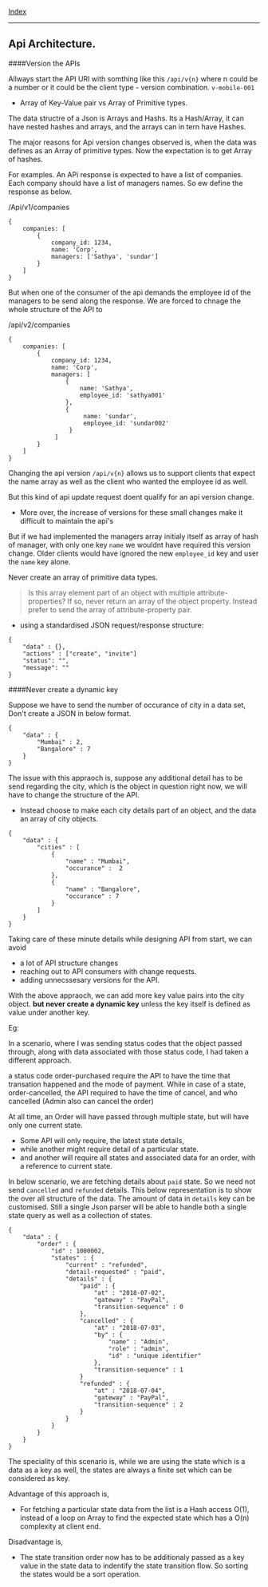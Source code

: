 [Index](index.md)

---
## Api Architecture.

####Version the APIs

Allways start the API URI with somthing like this `/api/v{n}`
where n could be a number
or it could be the client type - version combination. `v-mobile-001`

- Array of Key-Value pair vs Array of Primitive types.

The data structre of a Json is Arrays and Hashs. Its a Hash/Array, it can have nested hashes and arrays, and the arrays can in tern have Hashes.

The major reasons for Api version changes observed is, when the data was defines as an Array of primitive types. Now the expectation is to get Array of hashes.

For examples. An APi response is expected to have a list of companies.
Each company should have a list of managers names. So ew define the response as below.

/Api/v1/companies

```
{
	companies: [
		{
			company_id: 1234,
			name: 'Corp',
			managers: ['Sathya', 'sundar']
		}
	]
}
```

But when one of the consumer of the api demands the employee id of the managers to be send along the response. We are forced to chnage the whole structure of the API to

/api/v2/companies

```
{
	companies: [
		{
			company_id: 1234,
			name: 'Corp',
			managers: [
				{
					name: 'Sathya',
					employee_id: 'sathya001'
				},
				{
					 name: 'sundar',
					 employee_id: 'sundar002'
				 }
			 ]
		}
	]
}
```

Changing the api version `/api/v{n}` allows us to support clients that expect the name array as well as the client who wanted the employee id as well.

But this kind of api update request doent qualify for an api version change.

-  More over, the increase of versions for these small changes make it difficult to maintain the api's

But if we had implemented the managers array initialy itself as array of hash of manager, with only one key `name` we wouldnt have required this version change. Older clients would have ignored the new `employee_id` key and user the `name` key alone.

Never create an array of primitive data types.

> Is this array element part of an object with multiple attribute-properties? If so, never return an array of the object property. Instead prefer to send the array of attribute-property pair.


- using a standardised JSON request/response structure:

```
{
	"data" : {},
	"actions" : ["create", "invite"]
	"status": "",
	"message": ""
}
```

####Never create a dynamic key

Suppose we have to send the number of occurance of city in a data set,
Don't create a JSON in below format.

```
{
	"data" : {
		"Mumbai" : 2,
		"Bangalore" : 7
	}
}
```

The issue with this appraoch is, suppose any additional detail has to be send regarding the city, which is the object in question right now, we will have to change the structure of the API.

- Instead choose to make each city details part of an object, and the data an array of city objects.

```
{
	"data" : {
		"cities" : [
			{
				"name" : "Mumbai",
				"occurance" :  2
			},
			{
				"name" : "Bangalore",
				"occurance" : 7
			}
		]
	}
}
```

Taking care of these minute details while designing API from start, we can avoid

- a lot of API structure changes
- reaching out to API consumers with change requests.
- adding unnecssesary versions for the API.


With the above appraoch, we can add more key value pairs into the city object. __but never create a dynamic key__ unless the key itself is defined as value under another key.

Eg:

In a scenario, where I was sending status codes that the object passed through, along with data associated with those status code, I had taken a different approach.

a status code order-purchased require the API to have the time that transation happened and the mode of payment.
While in case of a state, order-cancelled, the API required to have the time of cancel, and who cancelled (Admin also can cancel the order)

At all time, an Order will have passed through multiple state, but will have only one current state.

- Some API will only require, the latest state details,
- while another might require detail of a particular state.
- and another will require all states and associated data for an order, with a reference to current state.


In below scenario, we are fetching details about `paid` state. So we need not send `cancelled` and `refunded` details. This below representation is to show the over all structure of the data. The amount of data in `details` key can be customised. Still a single Json parser will be able to handle both a single state query as well as a collection of states.

```
{
	"data" : {
		"order" : {
			"id" : 1000002,
			"states" : {
				"current" : "refunded",
				"detail-requested" : "paid",
				"details" : {
					"paid" : {
						"at" : "2018-07-02",
						"gateway" : "PayPal",
						"transition-sequence" : 0
					},
					"cancelled" : {
						"at" : "2018-07-03",
						"by" : {
							"name" : "Admin",
							"role" : "admin",
							"id" : "unique identifier"
						},
						"transition-sequence" : 1
					}
					"refunded" : {
						"at" : "2018-07-04",
						"gateway" : "PayPal",
						"transition-sequence" : 2
					}
				}
			}
		}
	}
}
```

The speciality of this scenario is, while we are using the state which is a data as a key as well, the states are always a finite set which can be considered as key.

Advantage of this approach is,

- For fetching a particular state data from the list is a Hash access O(1), instead of a loop on Array to find the expected state which has a O(n) complexity at client end.


Disadvantage is,

- The state transition order now has to be additionaly passed as a key value in the state data to indentify the state transition flow. So sorting the states would be a sort operation.
